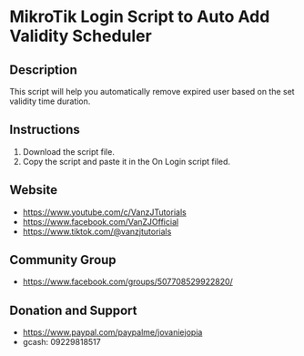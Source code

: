 # MikroTik Login Script to Auto Add Validity Scheduler

## Description
This script will help you automatically remove expired user based on the set validity time duration.

## Instructions
1) Download the script file.
2) Copy the script and paste it in the On Login script filed.

## Website
  * https://www.youtube.com/c/VanzJTutorials
  * https://www.facebook.com/VanZJOfficial
  * https://www.tiktok.com/@vanzjtutorials

## Community Group
  * https://www.facebook.com/groups/507708529922820/

## Donation and Support
  * https://www.paypal.com/paypalme/jovaniejopia
  * gcash: 09229818517
